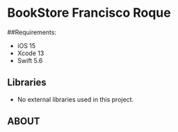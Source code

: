 # BookStore Francisco Roque

##Requirements:
- iOS 15
- Xcode 13
- Swift 5.6


## Libraries
- No external libraries used in this project.

## ABOUT

